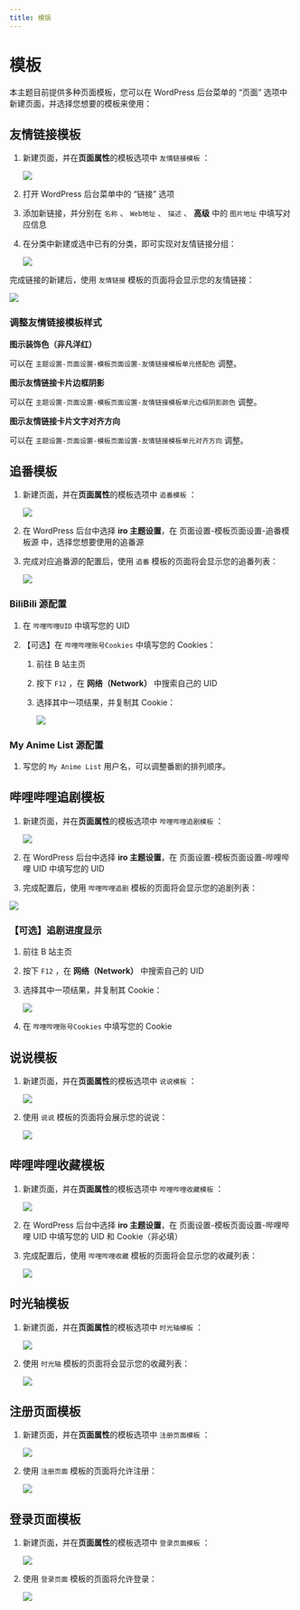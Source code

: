 ```yaml
---
title: 模版
---
```


# 模板 <Badge type="tip" text="v2.6.0" />

本主题目前提供多种页面模板，您可以在 WordPress 后台菜单的 “页面” 选项中新建页面，并选择您想要的模板来使用：

## 友情链接模板

1. 新建页面，并在**页面属性**的模板选项中 `友情链接模板` ：

   ![](https://raw.githubusercontent.com/AiYuuki/docs_site/main/docs/img/friends_template_select.png)

2. 打开 WordPress 后台菜单中的 “链接” 选项

3. 添加新链接，并分别在 `名称` 、 `Web地址` 、 `描述` 、 **高级** 中的 `图片地址` 中填写对应信息

4. 在分类中新建或选中已有的分类，即可实现对友情链接分组：

   ![](https://raw.githubusercontent.com/AiYuuki/docs_site/main/docs/img/friends_template_set_group.png)

完成链接的新建后，使用 `友情链接` 模板的页面将会显示您的友情链接：

![](https://s.nmxc.ltd/fuukei_docs/sakurairo/setting/tp-friendlinks.png)

### 调整友情链接模板样式

**图示装饰色（非凡洋红）**

可以在 `主题设置-页面设置-模板页面设置-友情链接模板单元搭配色` 调整。

**图示友情链接卡片边框阴影**

可以在 `主题设置-页面设置-模板页面设置-友情链接模板单元边框阴影颜色` 调整。

**图示友情链接卡片文字对齐方向**

可以在 `主题设置-页面设置-模板页面设置-友情链接模板单元对齐方向` 调整。

## 追番模板

1. 新建页面，并在**页面属性**的模板选项中 `追番模板` ：

   ![](https://raw.githubusercontent.com/AiYuuki/docs_site/main/docs/img/bangumi_template_select.png)

2. 在 WordPress 后台中选择 **iro 主题设置**，在 页面设置-模板页面设置-追番模板源 中，选择您想要使用的追番源

3. 完成对应追番源的配置后，使用 `追番` 模板的页面将会显示您的追番列表：

   ![](https://s.nmxc.ltd/fuukei_docs/sakurairo/setting/tp-animelist.png)

### BiliBili 源配置

1.  在 `哔哩哔哩UID` 中填写您的 UID

2.  【可选】在 `哔哩哔哩账号Cookies` 中填写您的 Cookies：

    1.  前往 B 站主页

    2.  按下 `F12` ，在 **网络（Network）** 中搜索自己的 UID

    3.  选择其中一项结果，并复制其 Cookie：

        ![](https://raw.githubusercontent.com/AiYuuki/docs_site/main/docs/img/bangumi_Bilibili_Cookie.png)

### My Anime List 源配置

1. 写您的 `My Anime List` 用户名，可以调整番剧的排列顺序。

## 哔哩哔哩追剧模板

1. 新建页面，并在**页面属性**的模板选项中 `哔哩哔哩追剧模板` ：

   ![](https://raw.githubusercontent.com/AiYuuki/docs_site/main/docs/img/movie_template_select.png)

2. 在 WordPress 后台中选择 **iro 主题设置**，在 页面设置-模板页面设置-哔哩哔哩 UID 中填写您的 UID

3. 完成配置后，使用 `哔哩哔哩追剧` 模板的页面将会显示您的追剧列表：

![](https://s.nmxc.ltd/fuukei_docs/sakurairo/setting/tp-movielist.png)

### 【可选】追剧进度显示

1.  前往 B 站主页

2.  按下 `F12` ，在 **网络（Network）** 中搜索自己的 UID

3.  选择其中一项结果，并复制其 Cookie：

    ![](https://raw.githubusercontent.com/AiYuuki/docs_site/main/docs/img/bangumi_Bilibili_Cookie.png)

4.  在 `哔哩哔哩账号Cookies` 中填写您的 Cookie

## 说说模板

1. 新建页面，并在**页面属性**的模板选项中 `说说模板` ：

   ![](https://raw.githubusercontent.com/AiYuuki/docs_site/main/docs/img/shuoshuo_template_select.png)

2. 使用 `说说` 模板的页面将会展示您的说说：

   ![](https://s.nmxc.ltd/fuukei_docs/sakurairo/setting/tp-shuoshuo.png)

## 哔哩哔哩收藏模板

1. 新建页面，并在**页面属性**的模板选项中 `哔哩哔哩收藏模板` ：

   ![](https://raw.githubusercontent.com/AiYuuki/docs_site/main/docs/img/favorite_template_select.png)

2. 在 WordPress 后台中选择 **iro 主题设置**，在 页面设置-模板页面设置-哔哩哔哩 UID 中填写您的 UID 和 Cookie（非必填）

3. 完成配置后，使用 `哔哩哔哩收藏` 模板的页面将会显示您的收藏列表：

   ![](https://raw.githubusercontent.com/AiYuuki/docs_site/main/docs/img/favorite_show.png)

## 时光轴模板

1. 新建页面，并在**页面属性**的模板选项中 `时光轴模板` ：

   ![](https://raw.githubusercontent.com/AiYuuki/docs_site/main/docs/img/time_template_select.png)

2. 使用 `时光轴` 模板的页面将会显示您的收藏列表：

   ![](https://raw.githubusercontent.com/AiYuuki/docs_site/main/docs/img/time_show.png)

## 注册页面模板

1. 新建页面，并在**页面属性**的模板选项中 `注册页面模板` ：

   ![](https://raw.githubusercontent.com/AiYuuki/docs_site/main/docs/img/sign_template_select.png)

2. 使用 `注册页面` 模板的页面将允许注册：

   ![](https://raw.githubusercontent.com/AiYuuki/docs_site/main/docs/img/sign_show.png)

## 登录页面模板

1. 新建页面，并在**页面属性**的模板选项中 `登录页面模板` ：

   ![](https://raw.githubusercontent.com/AiYuuki/docs_site/main/docs/img/login_template_select.png)

2. 使用 `登录页面` 模板的页面将允许登录：

   ![](https://raw.githubusercontent.com/AiYuuki/docs_site/main/docs/img/login_show.png)
